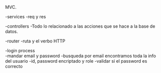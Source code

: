MVC.

-services
    -req y res

-controllers
    -Todo lo relacionado a las acciones que se hace a la base de datos.

-router
    -ruta y el verbo HTTP


-login process        
    -mandar email y password
    -busqueda por email encontramos toda la info del usuario
    -id, password encriptado y role
    -validar si el password es correcto
        
